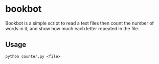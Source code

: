 # bookbot
Bookbot is a simple script to read a text files then count the number of words in it, and show how much each letter repeated in the file.

## Usage
```
python counter.py <file>
```
